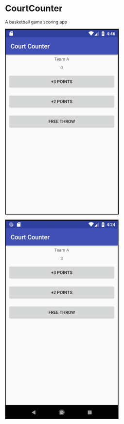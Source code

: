 # CourtCounter
A basketball game scoring app

![jJustJava app screen shot](CC_ScreenShots/cc_scrnshot1.png "")

![jJustJava app screen shot](CC_ScreenShots/cc_scrnshot2.png "")
